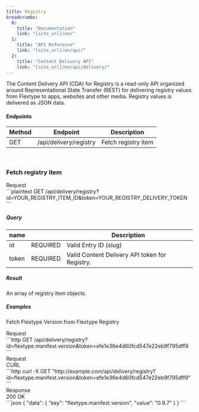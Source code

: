 ```yaml
---
title: Registry
breadcrumbs:
  0:
    title: "Documentation"
    link: "[site_url]/en/"
  1:
    title: "API Reference"
    link: "[site_url]/en/api/"
  2:
    title: "Content Delivery API"
    link: "[site_url]/en/api/delivery/"
---
```


The Content Delivery API (CDA) for Registry is a read-only API organized around Representational State Transfer (REST) for delivering registry values from Flextype to apps, websites and other media. Registry values is delivered as JSON data.

#### Endpoints

| Method | Endpoint | Description |
| --- | --- | --- |
| GET | /api/delivery/registry | Fetch registry item |

<br>

### Fetch registry item

<div class="file-header">Request</div>
```plaintext
GET /api/delivery/registry?id=YOUR_REGISTRY_ITEM_ID&token=YOUR_REGISTRY_DELIVERY_TOKEN
```

##### Query

| name | |  Description |
| --- | --- | --- |
| id | REQUIRED | Valid Entry ID (slug) |
| token | REQUIRED | Valid Content Delivery API token for Registry. |

##### Result

An array of registry item objects.

##### Examples

Fetch Flextype Version from Flextype Registry

<div class="file-header">Request</div>
```http
GET /api/delivery/registry?id=flextype.manifest.version&token=efe1e36e4d60fcd547e22eb9f795dff9
```

<div class="file-header flex justify-between"><div>Request</div> <div class="text-right">CURL</div></div>
```http
curl -X GET "http://example.com/api/delivery/registry?id=flextype.manifest.version&token=efe1e36e4d60fcd547e22eb9f795dff9"
```

<div class="file-header flex justify-between"><div>Response</div> <div class="text-right">200 OK</div></div>
```json
{
    "data": {
        "key": "flextype.manifest.version",
        "value": "0.9.7"
    }
}
```
